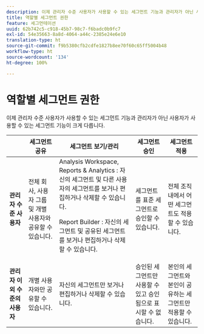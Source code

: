 ```yaml
---
description: 이제 관리자 수준 사용자가 사용할 수 있는 세그먼트 기능과 관리자가 아닌 사용자가 사용할 수 있는 세그먼트 기능이 크게 다릅니다.
title: 역할별 세그먼트 권한
feature: 세그먼테이션
uuid: 62b742c5-c918-45b7-98c7-f6badc0b9fc7
exl-id: 54e35663-8a8d-4064-a44c-2385e24e6e10
translation-type: ht
source-git-commit: f9b5380cfb2cdfe1827b8ee70f60c65ff5004b48
workflow-type: ht
source-wordcount: '134'
ht-degree: 100%

---
```


# 역할별 세그먼트 권한

이제 관리자 수준 사용자가 사용할 수 있는 세그먼트 기능과 관리자가 아닌 사용자가 사용할 수 있는 세그먼트 기능이 크게 다릅니다.

<table id="table_13F72FD90C964B86BD4B51E6F51ED292"> 
 <thead> 
  <tr> 
   <th colname="col1" class="entry"></th> 
   <th colname="col2" class="entry"> 세그먼트 공유 </th> 
   <th colname="col3" class="entry"> 세그먼트 보기/관리 </th> 
   <th colname="col4" class="entry"> 세그먼트 승인 </th> 
   <th colname="col5" class="entry"> 세그먼트 적용 </th> 
  </tr> 
 </thead>
 <tbody> 
  <tr> 
   <td colname="col1"> <b>관리자 수준 사용자</b> </td> 
   <td colname="col2"> 전체 회사, 사용자 그룹 및 개별 사용자와 공유할 수 있습니다. </td> 
   <td colname="col3"> <span class="keyword"> Analysis Workspace, Reports &amp; Analytics </span>: 자신의 세그먼트 및 다른 사용자의 세그먼트를 보거나 편집하거나 삭제할 수 있습니다. <p> <span class="keyword"> Report Builder </span>: 자신의 세그먼트 및 공유된 세그먼트를 보거나 편집하거나 삭제할 수 있습니다. </p> </td> 
   <td colname="col4"> 세그먼트를 표준 세그먼트로 승인할 수 있습니다. </td> 
   <td colname="col5"> 전체 조직 내에서 어떤 세그먼트도 적용할 수 있습니다. </td> 
  </tr> 
  <tr> 
   <td colname="col1"> <b>관리자 이외 수준의 사용자</b> </td> 
   <td colname="col2"> 개별 사용자와만 공유할 수 있습니다. </td> 
   <td colname="col3"> 자신의 세그먼트만 보거나 편집하거나 삭제할 수 있습니다. </td> 
   <td colname="col4"> 승인된 세그먼트만 사용할 수 있고 승인됨으로 표시할 수 없습니다. </td> 
   <td colname="col5"> 본인의 세그먼트와 본인이 공유하는 세그먼트만 적용할 수 있습니다. </td> 
  </tr> 
 </tbody> 
</table>
